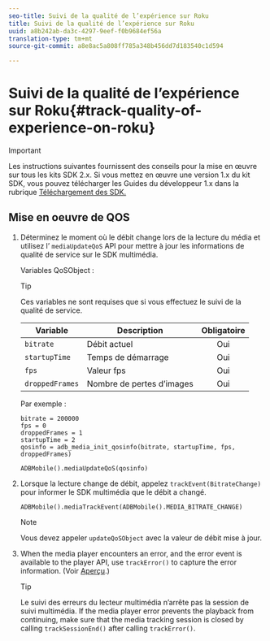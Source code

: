 ```yaml
---
seo-title: Suivi de la qualité de l’expérience sur Roku
title: Suivi de la qualité de l’expérience sur Roku
uuid: a8b242ab-da3c-4297-9eef-f0b9684ef56a
translation-type: tm+mt
source-git-commit: a8e8ac5a808ff785a348b456dd7d183540c1d594

---
```



# Suivi de la qualité de l’expérience sur Roku{#track-quality-of-experience-on-roku}

>[!IMPORTANT]
>
>Les instructions suivantes fournissent des conseils pour la mise en œuvre sur tous les kits SDK 2.x. Si vous mettez en œuvre une version 1.x du kit SDK, vous pouvez télécharger les Guides du développeur 1.x dans la rubrique [Téléchargement des SDK.](/help/sdk-implement/download-sdks.md)

## Mise en oeuvre de QOS

1. Déterminez le moment où le débit change lors de la lecture du média et utilisez l’ `mediaUpdateQoS` API pour mettre à jour les informations de qualité de service sur le SDK multimédia.

   Variables QoSObject :

   >[!TIP]
   >
   >Ces variables ne sont requises que si vous effectuez le suivi de la qualité de service.

   | Variable | Description | Obligatoire |
   | --- | --- | :---: |
   | `bitrate` | Débit actuel | Oui |
   | `startupTime` | Temps de démarrage | Oui |
   | `fps` | Valeur fps | Oui |
   | `droppedFrames` | Nombre de pertes d’images | Oui |

   Par exemple :

   ```
   bitrate = 200000
   fps = 0
   droppedFrames = 1
   startupTime = 2
   qosinfo = adb_media_init_qosinfo(bitrate, startupTime, fps, droppedFrames)
   
   ADBMobile().mediaUpdateQoS(qosinfo)
   ```

   <!--
    QoS object creation:
 
    ```
    qosInfo=adb_media_init_qosinfo()
    qosInfo.bitrate = 200000
    qosInfo.fps = 0
    qosInfo.droppedFrames = 1
    qosInfo.startupTime = 2
    ```
    -->

1. Lorsque la lecture change de débit, appelez `trackEvent(BitrateChange)` pour informer le SDK multimédia que le débit a changé.

   ```
   ADBMobile().mediaTrackEvent(ADBMobile().MEDIA_BITRATE_CHANGE)
   ```

   >[!NOTE]
   >
   >Vous devez appeler `updateQoSObject` avec la valeur de débit mise à jour.

   <!--
    ```
    qosContextData = {}
    ADBMobile().mediaTrackEvent(MEDIA_BITRATE_CHANGE, qosInfo, qosContextData)
    ```
 
    >[!IMPORTANT]
    >
    >Update the QoS object and call the bitrate change event on every bitrate change. This provides the most accurate QoS data.
    -->

1. When the media player encounters an error, and the error event is available to the player API, use `trackError()` to capture the error information. (Voir [Aperçu](/help/sdk-implement/track-errors/track-errors-overview.md).)

   >[!TIP]
   >
   >Le suivi des erreurs du lecteur multimédia n’arrête pas la session de suivi multimédia. If the media player error prevents the playback from continuing, make sure that the media tracking session is closed by calling `trackSessionEnd()` after calling `trackError()`.


